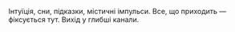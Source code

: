 Інтуїція, сни, підказки, містичні імпульси. Все, що приходить — фіксується тут. Вихід у глибші канали.